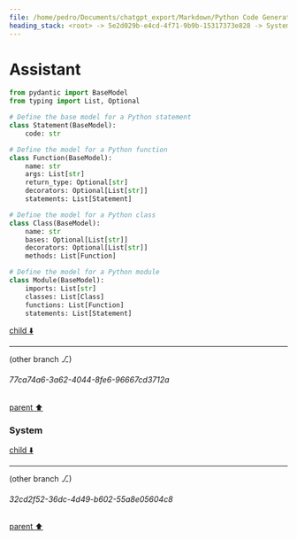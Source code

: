 ```yaml
---
file: /home/pedro/Documents/chatgpt_export/Markdown/Python Code Generation Library.md
heading_stack: <root> -> 5e2d029b-e4cd-4f71-9b9b-15317373e828 -> System -> 50a6fed2-65a3-4235-91ed-2c00215cec97 -> System -> aaa2063b-23c7-42d9-b287-311538c31118 -> User -> 710651c1-43f4-4b45-b5e6-22695d6862e9 -> Assistant -> Data Model Design -> Code Generation -> Composability -> Async Support -> Error Handling -> aaa28848-1b1d-44cc-8317-8dcb3aed632f -> User -> 80836b80-1e80-4524-ab4b-a65a2c04279a -> Assistant -> aaa2aea4-4a13-4875-8299-9d8064eb6bf9 -> User -> e1f26923-cf49-4b0b-8e5d-e914e804d767 -> Assistant -> 74c2a5f9-e953-4d50-a746-09c6b8848142 -> System -> b75949d9-7a8b-4d28-a60c-2f8ac25573c6 -> Assistant -> 78a8268b-78cc-4933-aa82-3493e4a62c6c -> System -> f1a444ee-5c7f-4899-a6cd-f1098c4fec0e -> Assistant -> d4c5a4b7-6874-4489-9b12-3b187ed516a6 -> System -> 6f167228-f862-4e44-a33c-a88f4430e325 -> Assistant -> 88cd5d23-51db-44d6-a7f1-97b9b67fc041 -> Assistant
---
```

# Assistant

```python
from pydantic import BaseModel
from typing import List, Optional

# Define the base model for a Python statement
class Statement(BaseModel):
    code: str

# Define the model for a Python function
class Function(BaseModel):
    name: str
    args: List[str]
    return_type: Optional[str]
    decorators: Optional[List[str]]
    statements: List[Statement]

# Define the model for a Python class
class Class(BaseModel):
    name: str
    bases: Optional[List[str]]
    decorators: Optional[List[str]]
    methods: List[Function]

# Define the model for a Python module
class Module(BaseModel):
    imports: List[str]
    classes: List[Class]
    functions: List[Function]
    statements: List[Statement]
```

[child ⬇️](#77ca74a6-3a62-4044-8fe6-96667cd3712a)

---

(other branch ⎇)
###### 77ca74a6-3a62-4044-8fe6-96667cd3712a
[parent ⬆️](#88cd5d23-51db-44d6-a7f1-97b9b67fc041)
### System

[child ⬇️](#32cd2f52-36dc-4d49-b602-55a8e05604c8)

---

(other branch ⎇)
###### 32cd2f52-36dc-4d49-b602-55a8e05604c8
[parent ⬆️](#77ca74a6-3a62-4044-8fe6-96667cd3712a)
